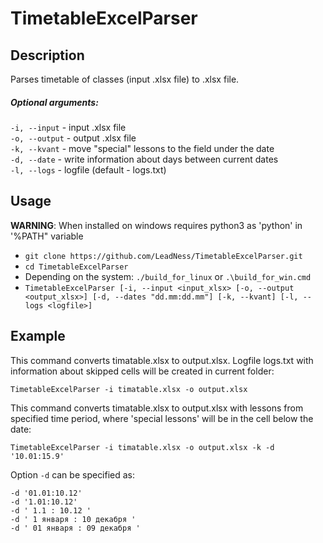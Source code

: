 # TimetableExcelParser
## Description
Parses timetable of classes (input .xlsx file) to .xlsx file.

##### Optional arguments:  
    
  ```-i, --input``` - input .xlsx file  
  ```-o, --output``` - output .xlsx file  
  ```-k, --kvant``` - move "special" lessons to the field under the date  
  ```-d, --date``` - write information about days between current dates  
  ```-l, --logs``` - logfile (default - logs.txt)  

## Usage
**WARNING**: When installed on windows requires python3 as 'python' in '%PATH" variable  
- ```git clone https://github.com/LeadNess/TimetableExcelParser.git```
- ```cd TimetableExcelParser```
- Depending on the system: ```./build_for_linux``` or ```.\build_for_win.cmd```
- ```TimetableExcelParser [-i, --input <input_xlsx> [-o, --output <output_xlsx>] [-d, --dates "dd.mm:dd.mm"] [-k, --kvant] [-l, --logs <logfile>] ```



## Example

This command converts timatable.xlsx to output.xlsx. Logfile logs.txt with information about skipped cells will be created in current folder: 

```TimetableExcelParser -i timatable.xlsx -o output.xlsx```

This command converts timatable.xlsx to output.xlsx with lessons from specified time period, where 'special lessons' will be in the cell below the date:

```TimetableExcelParser -i timatable.xlsx -o output.xlsx -k -d '10.01:15.9'```

Option `-d` can be specified as:
```
-d '01.01:10.12'
-d '1.01:10.12'
-d ' 1.1 : 10.12 '
-d ' 1 января : 10 декабря '
-d ' 01 января : 09 декабря '
```